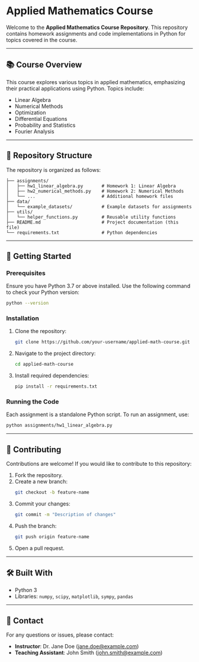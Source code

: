 # Applied Mathematics Course

Welcome to the **Applied Mathematics Course Repository**. This repository contains homework assignments and code implementations in Python for topics covered in the course.

---

## 📚 Course Overview
This course explores various topics in applied mathematics, emphasizing their practical applications using Python. Topics include:

- Linear Algebra
- Numerical Methods
- Optimization
- Differential Equations
- Probability and Statistics
- Fourier Analysis

---

## 📂 Repository Structure
The repository is organized as follows:

```
├── assignments/
│   ├── hw1_linear_algebra.py       # Homework 1: Linear Algebra
│   ├── hw2_numerical_methods.py    # Homework 2: Numerical Methods
│   └── ...                         # Additional homework files
├── data/
│   └── example_datasets/           # Example datasets for assignments
├── utils/
│   └── helper_functions.py         # Reusable utility functions
├── README.md                       # Project documentation (this file)
└── requirements.txt                # Python dependencies
```

---

## 🚀 Getting Started

### Prerequisites
Ensure you have Python 3.7 or above installed. Use the following command to check your Python version:

```bash
python --version
```

### Installation
1. Clone the repository:
   ```bash
   git clone https://github.com/your-username/applied-math-course.git
   ```

2. Navigate to the project directory:
   ```bash
   cd applied-math-course
   ```

3. Install required dependencies:
   ```bash
   pip install -r requirements.txt
   ```

### Running the Code
Each assignment is a standalone Python script. To run an assignment, use:
```bash
python assignments/hw1_linear_algebra.py
```

---

## 📌 Contributing
Contributions are welcome! If you would like to contribute to this repository:

1. Fork the repository.
2. Create a new branch:
   ```bash
   git checkout -b feature-name
   ```
3. Commit your changes:
   ```bash
   git commit -m "Description of changes"
   ```
4. Push the branch:
   ```bash
   git push origin feature-name
   ```
5. Open a pull request.

---

## 🛠️ Built With
- Python 3
- Libraries: `numpy`, `scipy`, `matplotlib`, `sympy`, `pandas`

---

## 📧 Contact
For any questions or issues, please contact:
- **Instructor**: Dr. Jane Doe (jane.doe@example.com)
- **Teaching Assistant**: John Smith (john.smith@example.com)

